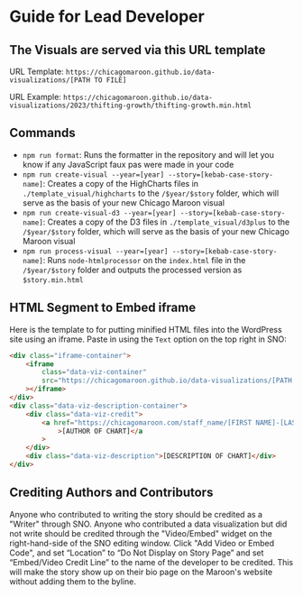 # Guide for Lead Developer

## The Visuals are served via this URL template

URL Template: `https://chicagomaroon.github.io/data-visualizations/[PATH TO FILE]`

URL Example: `https://chicagomaroon.github.io/data-visualizations/2023/thifting-growth/thifting-growth.min.html`

## Commands

-   `npm run format`: Runs the formatter in the repository and will let you know if any JavaScript faux pas were made in your code
-   `npm run create-visual --year=[year] --story=[kebab-case-story-name]`: Creates a copy of the HighCharts files in `./template_visual/highcharts` to the `/$year/$story` folder, which will serve as the basis of your new Chicago Maroon visual
-   `npm run create-visual-d3 --year=[year] --story=[kebab-case-story-name]`: Creates a copy of the D3 files in `./template_visual/d3plus` to the `/$year/$story` folder, which will serve as the basis of your new Chicago Maroon visual
-   `npm run process-visual --year=[year] --story=[kebab-case-story-name]`: Runs `node-htmlprocessor` on the `index.html` file in the `/$year/$story` folder and outputs the processed version as `$story.min.html`

## HTML Segment to Embed iframe

Here is the template to for putting minified HTML files into the WordPress site using an iframe. Paste in using the `Text` option on the top right in SNO:

```html
<div class="iframe-container">
    <iframe
        class="data-viz-container"
        src="https://chicagomaroon.github.io/data-visualizations/[PATH TO MINIFIED HTML FILE]"
    ></iframe>
</div>
<div class="data-viz-description-container">
    <div class="data-viz-credit">
        <a href="https://chicagomaroon.com/staff_name/[FIRST NAME]-[LAST NAME]/"
            >[AUTHOR OF CHART]</a
        >
    </div>
    <div class="data-viz-description">[DESCRIPTION OF CHART]</div>
</div>
```

## Crediting Authors and Contributors

Anyone who contributed to writing the story should be credited as a "Writer" through SNO. Anyone who contributed a data 
visualization but did not write should be credited through the "Video/Embed" widget on the right-hand-side of the SNO 
editing window. Click "Add Video or Embed Code", and set “Location” to “Do Not Display on Story Page” and set 
“Embed/Video Credit Line” to the name of the developer to be credited. This will make the story show up on their bio
page on the Maroon's website without adding them to the byline. 
